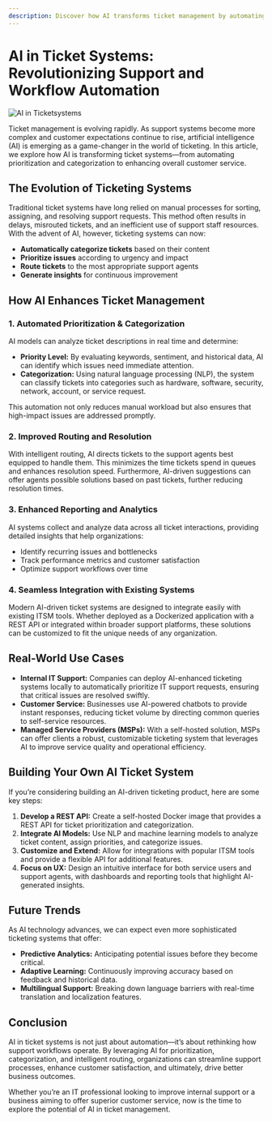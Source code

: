 ```yaml
---
description: Discover how AI transforms ticket management by automating prioritization, categorization, and routing to streamline support workflows and enhance customer satisfaction.
---
```


# AI in Ticket Systems: Revolutionizing Support and Workflow Automation

![AI in Ticketsystems](../public/ai-in-ticket-system.png)

Ticket management is evolving rapidly. As support systems become more complex and customer expectations continue to rise, artificial intelligence (AI) is emerging as a game-changer in the world of ticketing. In this article, we explore how AI is transforming ticket systems—from automating prioritization and categorization to enhancing overall customer service.

## The Evolution of Ticketing Systems

Traditional ticket systems have long relied on manual processes for sorting, assigning, and resolving support requests. This method often results in delays, misrouted tickets, and an inefficient use of support staff resources. With the advent of AI, however, ticketing systems can now:
- **Automatically categorize tickets** based on their content
- **Prioritize issues** according to urgency and impact
- **Route tickets** to the most appropriate support agents
- **Generate insights** for continuous improvement

## How AI Enhances Ticket Management

### 1. **Automated Prioritization & Categorization**

AI models can analyze ticket descriptions in real time and determine:
- **Priority Level:** By evaluating keywords, sentiment, and historical data, AI can identify which issues need immediate attention.
- **Categorization:** Using natural language processing (NLP), the system can classify tickets into categories such as hardware, software, security, network, account, or service request.

This automation not only reduces manual workload but also ensures that high-impact issues are addressed promptly.

### 2. **Improved Routing and Resolution**

With intelligent routing, AI directs tickets to the support agents best equipped to handle them. This minimizes the time tickets spend in queues and enhances resolution speed. Furthermore, AI-driven suggestions can offer agents possible solutions based on past tickets, further reducing resolution times.

### 3. **Enhanced Reporting and Analytics**

AI systems collect and analyze data across all ticket interactions, providing detailed insights that help organizations:
- Identify recurring issues and bottlenecks
- Track performance metrics and customer satisfaction
- Optimize support workflows over time

### 4. **Seamless Integration with Existing Systems**

Modern AI-driven ticket systems are designed to integrate easily with existing ITSM tools. Whether deployed as a Dockerized application with a REST API or integrated within broader support platforms, these solutions can be customized to fit the unique needs of any organization.

## Real-World Use Cases

- **Internal IT Support:** Companies can deploy AI-enhanced ticketing systems locally to automatically prioritize IT support requests, ensuring that critical issues are resolved swiftly.
- **Customer Service:** Businesses use AI-powered chatbots to provide instant responses, reducing ticket volume by directing common queries to self-service resources.
- **Managed Service Providers (MSPs):** With a self-hosted solution, MSPs can offer clients a robust, customizable ticketing system that leverages AI to improve service quality and operational efficiency.

## Building Your Own AI Ticket System

If you’re considering building an AI-driven ticketing product, here are some key steps:

1. **Develop a REST API:** Create a self-hosted Docker image that provides a REST API for ticket prioritization and categorization.
2. **Integrate AI Models:** Use NLP and machine learning models to analyze ticket content, assign priorities, and categorize issues.
3. **Customize and Extend:** Allow for integrations with popular ITSM tools and provide a flexible API for additional features.
4. **Focus on UX:** Design an intuitive interface for both service users and support agents, with dashboards and reporting tools that highlight AI-generated insights.

## Future Trends

As AI technology advances, we can expect even more sophisticated ticketing systems that offer:
- **Predictive Analytics:** Anticipating potential issues before they become critical.
- **Adaptive Learning:** Continuously improving accuracy based on feedback and historical data.
- **Multilingual Support:** Breaking down language barriers with real-time translation and localization features.

## Conclusion

AI in ticket systems is not just about automation—it’s about rethinking how support workflows operate. By leveraging AI for prioritization, categorization, and intelligent routing, organizations can streamline support processes, enhance customer satisfaction, and ultimately, drive better business outcomes.

Whether you’re an IT professional looking to improve internal support or a business aiming to offer superior customer service, now is the time to explore the potential of AI in ticket management.
